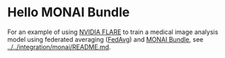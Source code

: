 # Hello MONAI Bundle

For an example of using [NVIDIA FLARE](https://nvflare.readthedocs.io/en/main/index.html) to train a medical image analysis model using federated averaging ([FedAvg]([FedAvg](https://arxiv.org/abs/1602.05629))) and [MONAI Bundle](https://docs.monai.io/en/latest/mb_specification.html), see [../../integration/monai/README.md](../../integration/monai/README.md).
